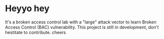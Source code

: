 # Heyyo hey
It's a broken access control lab with a "large" attack vector to learn Broken Access Control (BAC) vulnerability. This project is still in development, don't hestitate to contribute. cheers 